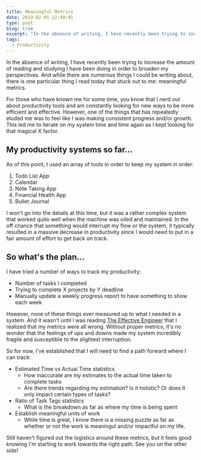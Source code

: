 ```yaml
---
title: Meaningful Metrics
date: 2019-02-05 22:49:01
type: post
blog: true
excerpt: "In the absence of writing, I have recently been trying to increase the amount of reading and studying I have been doing in order to broaden my perspectives. And while there are numerous things I could be writing about, there is one particular thing I read today that stuck out to me: meaningful metrics."
tags:
  - Productivity
---
```


In the absence of writing, I have recently been trying to increase the amount of reading and studying I have been doing in order to broaden my perspectives. And while there are numerous things I could be writing about, there is one particular thing I read today that stuck out to me: meaningful metrics.

For those who have known me for some time, you know that I nerd out about productivity tools and am constantly looking for new ways to be more efficient and effective. However, one of the things that has repeatedly eluded me was to feel like I was making consistent progress and/or growth. This led me to iterate on my system time and time again as I kept looking for that magical X factor.

## My productivity systems so far...

As of this point, I used an array of tools in order to keep my system in order:

1. Todo List App
1. Calendar
1. Note Taking App
1. Financial Health App
1. Bullet Journal

I won't go into the details at this time, but it was a rather complex system that worked quite well when the machine was oiled and maintained. In the off chance that something would interrupt my flow or the system, it typically resulted in a massive decrease in productivity since I would need to put in a fair amount of effort to get back on track.

## So what's the plan...

I have tried a number of ways to track my productivity:

- Number of tasks I completed
- Trying to complete X projects by Y deadline
- Manually update a weekly progress report to have something to show each week

However, none of these things ever measured up to what I needed in a system. And it wasn't until I was reading [The Effective Engineer](https://www.effectiveengineer.com/) that I realized that my metrics were all wrong. Without proper metrics, it's no wonder that the feelings of ups and downs made my system incredibly fragile and susceptible to the slightest interruption.

So for now, I've established that I will need to find a path forward where I can track:

- Estimated Time vs Actual Time statistics
  - How inaccurate are my estimates to the actual time taken to complete tasks
  - Are there trends regarding my estimation? Is it holistic? Or does it only impact certain types of tasks?
- Ratio of Task Tags statistics
  - What is the breakdown as far as where my time is being spent
- Establish meaningful units of work
  - While time is great, I know there is a missing puzzle as far as whether or not the work is meaningul and/or impactful on my life.

Still haven't figured out the logistics around these metrics, but it feels good knowing I'm starting to work towards the right path. See you on the other side!
